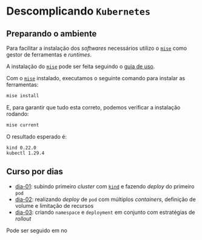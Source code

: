 # Descomplicando `Kubernetes`

## Preparando o ambiente

Para facilitar a instalação dos _softwares_ necessários utilizo o [`mise`][mise] como gestor de ferramentas e _runtimes_.

A instalação do [`mise`][mise] pode ser feita seguindo o [guia de uso][mise-guide].

Com o [`mise`][mise] instalado, executamos o seguinte comando para instalar as ferramentas:

```bash
mise install
```

E, para garantir que tudo esta correto, podemos verificar a instalação rodando:

```bash
mise current
```

O resultado esperado é:

```
kind 0.22.0
kubectl 1.29.4
```

## Curso por dias

* [dia-01][dia-01]: subindo primeiro _cluster_ com [`kind`][kind] e fazendo _deploy_ do primeiro `pod`
* [dia-02][dia-02]: realizando _deploy_ de `pod` com múltiplos _containers_, definição de volume e limitação de recursos
* [dia-03][dia-03]: criando `namespace` e `deployment` em conjunto com estratégias de _rollout_

Pode ser seguido em no 

[mise]: https://mise.jdx.dev/
[mise-guide]: https://mise.jdx.dev/getting-started.html#quickstart
[kind]: https://kind.sigs.k8s.io/
[dia-01]: ./day-001/README.md
[dia-02]: ./day-002/README.md
[dia-03]: ./day-003/README.md
